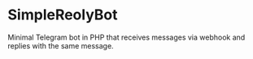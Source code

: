 # SimpleReolyBot
Minimal Telegram bot in PHP that receives messages via webhook and replies with the same message.
